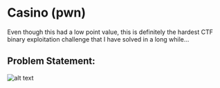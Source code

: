 # Casino (pwn)
Even though this had a low point value, this is definitely the hardest CTF binary exploitation challenge that I have solved in a long while...

## Problem Statement:

![alt text](img/problem_statement.png "Chall")
